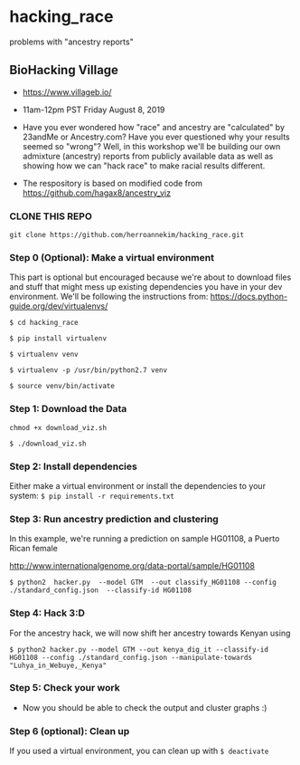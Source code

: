 # hacking_race
problems with "ancestry reports"

## BioHacking Village
* https://www.villageb.io/
* 11am-12pm PST Friday August 8, 2019

* Have you ever wondered how "race" and ancestry are "calculated" by 23andMe or Ancestry.com? Have you ever questioned why your results seemed so "wrong"? Well, in this workshop we'll be building our own admixture (ancestry) reports from publicly available data as well as showing how we can "hack race" to make racial results different.
* The respository is based on modified code from https://github.com/hagax8/ancestry_viz 

### CLONE THIS REPO 
`git clone https://github.com/herroannekim/hacking_race.git`

### Step 0 (Optional): Make a virtual environment 
This part is optional but encouraged because we're about to download files and stuff that might mess up existing dependencies you have in your dev environment.  We'll be following the instructions from: https://docs.python-guide.org/dev/virtualenvs/

`$ cd hacking_race`

`$ pip install virtualenv`

`$ virtualenv venv`

`$ virtualenv -p /usr/bin/python2.7 venv`

`$ source venv/bin/activate`

### Step 1: Download the Data
`chmod +x download_viz.sh`

`$ ./download_viz.sh`

### Step 2: Install dependencies
Either make a virtual environment or install the dependencies to your system: 
`$ pip install -r requirements.txt`

### Step 3: Run ancestry prediction and clustering
In this example, we're running a prediction on sample HG01108, a Puerto Rican female

http://www.internationalgenome.org/data-portal/sample/HG01108

`$ python2  hacker.py  --model GTM  --out classify_HG01108 --config ./standard_config.json  --classify-id HG01108`

### Step 4: Hack 3:D
For the ancestry hack, we will now shift her ancestry towards Kenyan using

`$ python2 hacker.py --model GTM --out kenya_dig_it --classify-id HG01108 --config ./standard_config.json --manipulate-towards "Luhya_in_Webuye,_Kenya"`

### Step 5: Check your work
* Now you should be able to check the output and cluster graphs :)

### Step 6 (optional): Clean up
If you used a virtual environment, you can clean up with
`$ deactivate`






